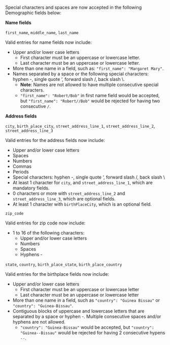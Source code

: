 Special characters and spaces are now accepted in the following Demographic fields below:

**Name fields**

`first_name`, `middle_name`, `last_name`

Valid entries for name fields now include:
* Upper and/or lower case letters
  * First character must be an uppercase or lowercase letter.
  * Last character must be an uppercase or lowercase letter.
* More than one name in a field, such as: `"first_name": "Margaret Mary"`.
* Names separated by a space or the following special characters: hyphen -, single quote ‘, forward slash /, back slash \\. 
  * **Note**: Names are not allowed to have multiple consecutive special characters.
  * `"first_name": "Robert/Bob"` in first name field would be accepted, but `"first_name": "Robert//Bob"` would be rejected for having two consecutive `/`.
    
**Address fields**

`city`, `birth_place_city`, `street_address_line_1`, `street_address_line_2`, `street_address_line_3`

Valid entries for the address fields now include:
* Upper and/or lower case letters
* Spaces
* Numbers
* Commas
* Periods
* Special characters: hyphen -, single quote ‘, forward slash /, back slash \\
* At least 1 character for `city`, and `street_address_line_1`, which are mandatory fields.
* 0 characters or more with `street_address_line_2` and `street_address_line_3`, which are optional fields.
* At least 1 character with `birthPlaceCity`, which is an optional field.

`zip_code`

Valid entries for zip code now include:
* 1 to 16 of the following characters:
  * Upper and/or lower case letters
  * Numbers
  * Spaces
  * Hyphens -

`state`, `country`, `birth_place_state`, `birth_place_country`

Valid entries for the birthplace fields now include:
* Upper and/or lower case letters
  * First character must be an uppercase or lowercase letter
  * Last character must be an uppercase or lowercase letter
* More than one name in a field, such as `"country": "Guinea Bissau"` or `"country": "Guinea-Bissau"`.
* Contiguous blocks of uppercase and lowercase letters that are separated by a space or hyphen -. Multiple consecutive spaces and/or hyphens are not allowed.
    * `"country": "Guinea-Bissau"` would be accepted, but `"country": "Guinea--Bissau"` would be rejected for having 2 consecutive hypens `--`.

